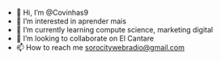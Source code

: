 - 👋 Hi, I’m @Covinhas9
- 👀 I’m interested in aprender mais
- 🌱 I’m currently learning compute science, marketing digital
- 💞️ I’m looking to collaborate on El Cantare
- 📫 How to reach me sorocitywebradio@gmail.com

<!---
Covinhas9/Covinhas9 is a ✨ special ✨ repository because its `README.md` (this file) appears on your GitHub profile.
You can click the Preview link to take a look at your changes.
--->
